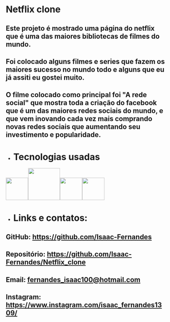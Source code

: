 # Netflix clone

## Este projeto é mostrado uma página do netflix que é uma das maiores bibliotecas de filmes do mundo.
## Foi colocado alguns filmes e series que fazem os maiores sucesso no mundo todo e alguns que eu já assiti eu gostei muito. 
## O filme colocado como principal foi "A rede social" que mostra toda a criação do facebook que é um das maiores redes sociais do mundo, e que vem inovando cada vez mais comprando novas redes sociais que aumentando seu investimento e popularidade.

- # Tecnologias usadas
<img src="https://encrypted-tbn0.gstatic.com/images?q=tbn:ANd9GcTh7HwVz9h18DrB8OeLJ1oUyWw6JPIBqfxDUEiFi_804PEIQxzvfuW5p0eQ3inRMifes4s&usqp=CAU" width="70"><img src="https://www.programandoamedianoche.com/wp-content/uploads/2018/10/Post-Flexbox.jpg" width="100"><img src="https://encrypted-tbn0.gstatic.com/images?q=tbn:ANd9GcTmWeBPeG70-emif49NcdmTsEOXSDAzGCMY2t0ssLA09t4GXJCaW4PzozY-TVVFCNn-oTc&usqp=CAU" width="70"><img src="https://e7.pngegg.com/pngimages/271/958/png-clipart-1st-century-logo-brand-electric-motor-jquery-icon-blue-text.png" width="70">

- # Links e contatos:
## GitHub: https://github.com/Isaac-Fernandes
## Repositório: https://github.com/Isaac-Fernandes/Netflix_clone
## Email: fernandes_isaac100@hotmail.com
## Instagram: https://www.instagram.com/isaac_fernandes1309/